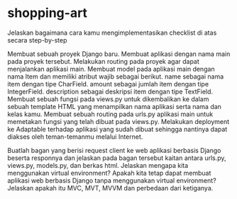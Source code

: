 # shopping-art


Jelaskan bagaimana cara kamu mengimplementasikan checklist di atas secara step-by-step 

Membuat sebuah proyek Django baru.
Membuat aplikasi dengan nama main pada proyek tersebut.
Melakukan routing pada proyek agar dapat menjalankan aplikasi main.
Membuat model pada aplikasi main dengan nama Item dan memiliki atribut wajib sebagai berikut.
name sebagai nama item dengan tipe CharField.
amount sebagai jumlah item dengan tipe IntegerField.
description sebagai deskripsi item dengan tipe TextField.
Membuat sebuah fungsi pada views.py untuk dikembalikan ke dalam sebuah template HTML yang menampilkan nama aplikasi serta nama dan kelas kamu.
Membuat sebuah routing pada urls.py aplikasi main untuk memetakan fungsi yang telah dibuat pada views.py.
Melakukan deployment ke Adaptable terhadap aplikasi yang sudah dibuat sehingga nantinya dapat diakses oleh teman-temanmu melalui Internet.



Buatlah bagan yang berisi request client ke web aplikasi berbasis Django beserta responnya dan jelaskan pada bagan tersebut kaitan antara urls.py, views.py, models.py, dan berkas html.
Jelaskan mengapa kita menggunakan virtual environment? Apakah kita tetap dapat membuat aplikasi web berbasis Django tanpa menggunakan virtual environment?
Jelaskan apakah itu MVC, MVT, MVVM dan perbedaan dari ketiganya.